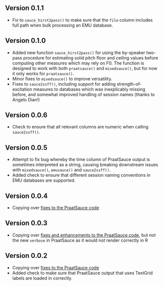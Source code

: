 ## Version 0.1.1

* Fix to `sauce_hirst2pass()` to make sure that the `file` column includes full path when bulk processing an EMU database.

## Version 0.1.0

* Added new function `sauce_hirst2pass()` for using the by-speaker two-pass procedure for estimating solid pitch floor and ceiling values before computing other measures which may rely on F0. The function is designed to work with both `praatsauce()` and `mixedsauce()`, but for now it only works for `praatsauce()`. 
* Minor fixes to `mixedsauce()` to improve versatility.
* Fixes to `sauce2ssff()`, including support for adding strength-of-excitation measures to databases which was inexplicably missing before, and somewhat improved handling of session names (thanks to Angelo Dian!)

## Version 0.0.6

* Check to ensure that all relevant columns are numeric when calling `sauce2ssff()`.

## Version 0.0.5

* Attempt to fix bug whereby the time column of PraatSauce output is sometimes interpreted as a string, causing breaking downstream issues with `mixedsauce()`, `emusauce()` and `sauce2ssff()`.
* Added check to ensure that different session naming conventions in EMU databases are supported.

## Version 0.0.4

* Copying over [fixes to the PraatSauce code](https://github.com/kirbyj/praatsauce/commit/1bf33f7252897e6f3c7fbd3b1d5be38ae3922a30)

## Version 0.0.3

* Copying over [fixes and enhancements to the PraatSauce code](https://github.com/kirbyj/praatsauce/commit/559e0f43af69751dc27bdf82477a44edce7d0566), but not the new `verbose` in PraatSauce as it would not render correctly in R

## Version 0.0.2

* Copying over [fixes to the PraatSauce code](https://github.com/kirbyj/praatsauce/commit/973bf5975f55152a0106e87799b52f1b0bb3313d)
* Added check to make sure that PraatSauce output that uses TextGrid labels are loaded in correctly.
